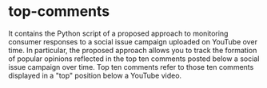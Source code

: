 # top-comments
It contains the Python script of a proposed approach to monitoring consumer responses to a social issue campaign uploaded on YouTube over time.
In particular, the proposed approach allows you to track the formation of popular opinions reflected in the top ten comments posted below a social issue campaign over time. Top ten comments refer to those ten comments displayed in a "top" position below a YouTube video. 
